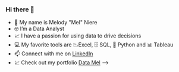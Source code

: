 ### Hi there 👋
- 🌈 My name is Melody "Mel" Niere
- 🤓 I’m a Data Analyst
- 📈 I have a passion for using data to drive decisions
- 💻 My favorite tools are 📉Excel, 🗄️ SQL, 🐍 Python and 📊 Tableau
- 📫 Connect with me on [LinkedIn](https://www.linkedin.com/in/melniere/)
- 💹 Check out my portfolio [Data Mel](https://sites.google.com/view/datamel/)
-->

<!--
**nieremath/nieremath** is a ✨ _special_ ✨ repository because its `README.md` (this file) appears on your GitHub profile.

Here are some ideas to get you started:

- 🔭 I’m currently working on ...
- 🌱 I’m currently learning ...
- 👯 I’m looking to collaborate on ...
- 🤔 I’m looking for help with ...
- 💬 Ask me about ...
- 📫 How to reach me: ...
- 😄 Pronouns: ...
- ⚡ Fun fact: ...
-->
